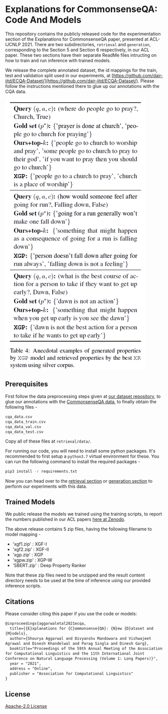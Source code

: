 # Explanations for CommonsenseQA: Code And Models

This repository contains the publicly released code for the experimentation section of the Explanations for CommonsenseQA paper, presented at ACL-IJCNLP 2021. There are two subdirectories, ```retrieval``` and ```generation```, corresponding to the Section 5 and Section 6 respectively, in our ACL paper. These two sections have their separate ReadMe files intructing on how to train and run inference with trained models.

We release the complete annotated dataset, the id mappings for the train, test and validation split used in our experiments, at [https://github.com/dair-iitd/ECQA-Dataset/](https://github.com/dair-iitd/ECQA-Dataset/). Please follow the instructions mentioned there to glue up our annotations with the CQA data.

<img src="docs/example.png">

## Prerequisites

First follow the data preprocessing steps given at [our dataset repository](https://github.com/dair-iitd/ECQA-Dataset/), to glue our annotations with the [CommonsenseQA data](https://www.tau-nlp.org/commonsenseqa), to finally obtain the following files -
```
cqa_data.csv
cqa_data_train.csv
cqa_data_val.csv
cqa_data_test.csv
```

Copy all of these files at ```retrieval/data/```.

For running our code, you will need to install some python packages. It's recommended to first setup a ```python3.7``` virtual environment for these. You can run the following command to install the required packages -

```bash
pip3 install -r requirements.txt
```

Now you can head over to the [retrieval section](https://github.com/dair-iitd/ECQA/tree/master/retrieval) or [generation section](https://github.com/dair-iitd/ECQA/tree/master/generation) to perform our experiments with this data.


## Trained Models

We public release the models we trained using the training scripts, to report the numbers published in our ACL papers [here at Zenodo](https://zenodo.org/record/4784281).

The above release contains 5 zip files, having the following filename to model mapping -
* 'xgf1.zip' : XGF-I
* 'xgf2.zip' : XGF-II
* 'xgp.zip' : XGP
* 'xgpw.zip' : XGP-W
* 'SBERT.zip' : Deep Property Ranker

Note that these zip files need to be unzipped and the result content directory needs to be used at the time of inference using our provided inference scripts.

## Citations
Please consider citing this paper if you use the code or models:
```
@inproceedings{aggarwaletal2021ecqa,
  title={{E}xplanations for {C}ommonsense{QA}: {N}ew {D}ataset and {M}odels},
  author={Shourya Aggarwal and Divyanshu Mandowara and Vishwajeet Agrawal and Dinesh Khandelwal and Parag Singla and Dinesh Garg},
  booktitle="Proceedings of the 59th Annual Meeting of the Association for Computational Linguistics and the 11th International Joint Conference on Natural Language Processing (Volume 1: Long Papers)}",
  year = "2021",
  address = "Online",
  publisher = "Association for Computational Linguistics"
}
```

## License
[Apache-2.0 License](https://www.apache.org/licenses/LICENSE-2.0)
